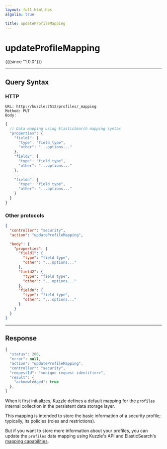 ```yaml
---
layout: full.html.hbs
algolia: true

title: updateProfileMapping
---
```



# updateProfileMapping

{{{since "1.0.0"}}}



---

## Query Syntax

### HTTP

```http
URL: http://kuzzle:7512/profiles/_mapping
Method: PUT  
Body:
```


```js
{
  // Data mapping using ElasticSearch mapping syntax
  "properties": {
    "field1": {
      "type": "field type",
      "other": "...options..."
    },
    "field2": {
      "type": "field type",
      "other": "...options..."
    },
    ...
    "fieldn": {
      "type": "field type",
      "other": "...options..."
    }
  }
}
```

### Other protocols

```json
{
  "controller": "security",
  "action": "updateProfileMapping",

  "body": {
    "properties": {
      "field1": {
        "type": "field type",
        "other": "...options..."
      },
      "field2": {
        "type": "field type",
        "other": "...options..."
      },
      "fieldn": {
        "type": "field type",
        "other": "...options..."
      }
    }
  }
}
```

---

## Response

```javascript
{
  "status": 200,
  "error": null,
  "action": "updateProfileMapping",
  "controller": "security",
  "requestId": "<unique request identifier>",
  "result": {
    "acknowledged": true
  },
}
```

When it first initializes, Kuzzle defines a default mapping for the `profiles` internal collection in the persistent data storage layer.

This mapping is intended to store the basic information of a security profile; typically, its policies (roles and restrictions).

But if you want to store more information about your profiles, you can update the `profiles` data mapping using Kuzzle's API and
ElasticSearch's [mapping capabilities](https://www.elastic.co/guide/en/elasticsearch/reference/5.x/mapping.html).
